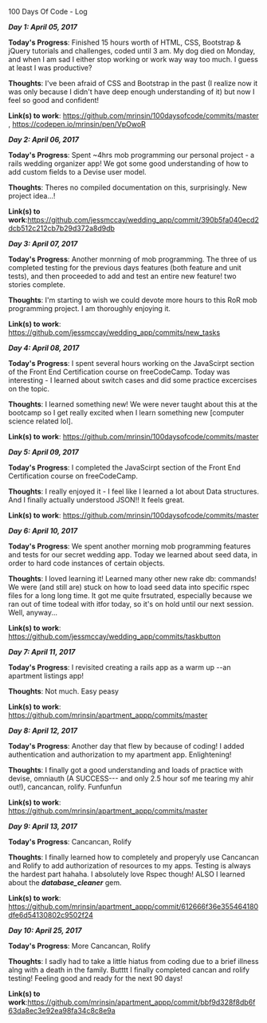  100 Days Of Code - Log
 
 ***Day 1: April 05, 2017***

**Today's Progress**: Finished 15 hours worth of HTML, CSS, Bootstrap & jQuery tutorials and challenges, coded until 3 am. My dog died on Monday, and when I am sad I either stop working or work way way too much. I guess at least I was productive?

**Thoughts**: I've been afraid of CSS and Bootstrap in the past (I realize now it was only because I didn't have deep enough understanding of it) but now I feel so good and confident!

**Link(s) to work**: https://github.com/mrinsin/100daysofcode/commits/master  , https://codepen.io/mrinsin/pen/VpOwoR
 
 ***Day 2: April 06, 2017***

**Today's Progress**: Spent ~4hrs mob programming our personal project - a rails wedding organizer app! We got some good understanding of how to add custom fields to a Devise user model.

**Thoughts**: Theres no compiled documentation on this, surprisingly. New project idea...!

**Link(s) to work**:https://github.com/jessmccay/wedding_app/commit/390b5fa040ecd2dcb512c212cb7b29d372a8d9db

 ***Day 3: April 07, 2017***

**Today's Progress**: Another monrning of mob programming. The three of us completed testing for the previous days features (both feature and unit tests), and then proceeded to add and test an entire new feature! two stories complete.

**Thoughts**: I'm starting to wish we could devote more hours to this RoR mob programming project. I am thoroughly enjoying it.

**Link(s) to work**: https://github.com/jessmccay/wedding_app/commits/new_tasks

 ***Day 4: April 08, 2017***

**Today's Progress**: I spent several hours working on the JavaScirpt section of the Front End Certification course on freeCodeCamp. Today was interesting - I learned about switch cases and did some practice excercises on the topic. 

**Thoughts**: I learned something new! We were never taught about this at the bootcamp so I get really excited when I learn something new [computer science related lol].

**Link(s) to work**: https://github.com/mrinsin/100daysofcode/commits/master

 ***Day 5: April 09, 2017***

**Today's Progress**: I completed the JavaScirpt section of the Front End Certification course on freeCodeCamp. 

**Thoughts**: I really enjoyed it - I feel like I learned a lot about Data structures. And I finally actually understood JSON!! It feels great.

**Link(s) to work**: https://github.com/mrinsin/100daysofcode/commits/master

***Day 6: April 10, 2017***

**Today's Progress**: We spent another morning mob programming features and tests for our secret wedding app. Today we learned about seed data, in order to hard code instances of certain objects.

**Thoughts**: I loved learning it! Learned many other new rake db: commands! We were (and still are) stuck on how to load seed data into specific rspec files for a long long time. It got me quite frsutrated, especially because we ran out of time todeal with itfor today, so it's on hold until our next session. Well, anyway...

**Link(s) to work**: https://github.com/jessmccay/wedding_app/commits/taskbutton

***Day 7: April 11, 2017***

**Today's Progress**: I revisited creating a rails app as a warm up --an apartment listings app!

**Thoughts**: Not much. Easy peasy

**Link(s) to work**: https://github.com/mrinsin/apartment_appp/commits/master

***Day 8: April 12, 2017***

**Today's Progress**: Another day that flew by because of coding! I added authentication and authorization to my apartment app. Enlightening!

**Thoughts**: I finally got a good understanding and loads of practice with devise, omniauth (A SUCCESS--- and only 2.5 hour sof me tearing my ahir out!), cancancan, rolify. Funfunfun

**Link(s) to work**: https://github.com/mrinsin/apartment_appp/commits/master

***Day 9: April 13, 2017***

**Today's Progress**: Cancancan, Rolify

**Thoughts**: I finally learned how to completely and properyly use Cancancan and Rolify to add authorization of resources to my apps.
Testing is always the hardest part hahaha. I absolutely love Rspec though! ALSO I learned about the ***database_cleaner*** gem.

**Link(s) to work**: https://github.com/mrinsin/apartment_appp/commit/612666f36e355464180dfe6d54130802c9502f24

***Day 10: April 25, 2017***

**Today's Progress**: More Cancancan, Rolify

**Thoughts**: I sadly had to take a little hiatus from coding due to a brief illness alng with a death in the family. Butttt I finally completed cancan and rolify testing! Feeling good and ready for the next 90 days!

**Link(s) to work**:https://github.com/mrinsin/apartment_appp/commit/bbf9d328f8db6f63da8ec3e92ea98fa34c8c8e9a
